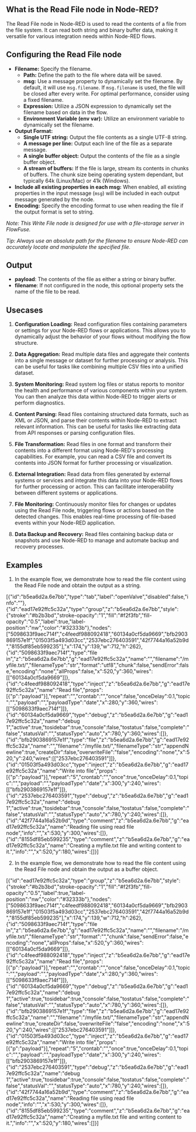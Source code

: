 ## What is the Read File node in Node-RED?

The Read File node in Node-RED is used to read the contents of a file from the file system. It can read both string and binary buffer data, making it versatile for various integration needs within Node-RED flows.

## Configuring the Read File node

- **Filename:** Specify the filename.
    - **Path:** Define the path to the file where data will be saved.
    - **msg:** Use a message property to dynamically set the filename. By default, it will use `msg.filename`. If `msg.filename` is used, the file will be closed after every write. For optimal performance, consider using a fixed filename.
    - **Expression:** Utilize a JSON expression to dynamically set the filename based on data in the flow.
    - **Environment Variable (env var):** Utilize an environment variable to dynamically set the filename.
- **Output Format:**
    - **Single UTF string:** Output the file contents as a single UTF-8 string.
    - **A message per line:** Output each line of the file as a separate message.
    - **A single buffer object:** Output the contents of the file as a single buffer object.
    - **A stream of buffers:** If the file is large, stream its contents in chunks of buffers. The chunk size being operating system dependant, but typically 64k (Linux/Mac) or 41k (Windows).
- **Include all existing properties in each msg:** When enabled, all existing properties in the input message (`msg`) will be included in each output message generated by the node.
- **Encoding:** Specify the encoding format to use when reading the file if the output format is set to string.

*Note: This Write File node is designed for use with a file-storage server in FlowFuse.*

*Tip: Always use an absolute path for the filename to ensure Node-RED can accurately locate and manipulate the specified file.*

## Output

- **payload**: The contents of the file as either a string or binary buffer.
- **filename**: If not configured in the node, this optional property sets the name of the file to be read.

## Usecases

1. **Configuration Loading:** Read configuration files containing parameters or settings for your Node-RED flows or applications. This allows you to dynamically adjust the behavior of your flows without modifying the flow structure.

2. **Data Aggregation:** Read multiple data files and aggregate their contents into a single message or dataset for further processing or analysis. This can be useful for tasks like combining multiple CSV files into a unified dataset.

3. **System Monitoring:** Read system log files or status reports to monitor the health and performance of various components within your system. You can then analyze this data within Node-RED to trigger alerts or perform diagnostics.

4. **Content Parsing:** Read files containing structured data formats, such as XML or JSON, and parse their contents within Node-RED to extract relevant information. This can be useful for tasks like extracting data from API responses or parsing configuration files.

5. **File Transformation:** Read files in one format and transform their contents into a different format using Node-RED's processing capabilities. For example, you can read a CSV file and convert its contents into JSON format for further processing or visualization.

6. **External Integration:** Read data from files generated by external systems or services and integrate this data into your Node-RED flows for further processing or action. This can facilitate interoperability between different systems or applications.

7. **File Monitoring:** Continuously monitor files for changes or updates using the Read File node, triggering flows or actions based on the detected changes. This enables real-time processing of file-based events within your Node-RED application.

8. **Data Backup and Recovery:** Read files containing backup data or snapshots and use Node-RED to manage and automate backup and recovery processes.


## Examples 

1. In the example flow, we demonstrate how to read the file content using the Read File node and obtain the output as a string.

[{"id":"b5ea6d2a.6e7bb","type":"tab","label":"openValve","disabled":false,"info":""},{"id":"ead17e92ffc5c32a","type":"group","z":"b5ea6d2a.6e7bb","style":{"stroke":"#b2b3bd","stroke-opacity":"1","fill":"#f2f3fb","fill-opacity":"0.5","label":true,"label-position":"nw","color":"#32333b"},"nodes":["5098633f9aec714f","c4feedf988092418","60134a0cf5da9669","bfb2903869157e1f","01503f5a493d03cc","2537ebc276403591","42f7744a16a52b9d","8155df85eb599235"],"x":174,"y":139,"w":712,"h":262},{"id":"5098633f9aec714f","type":"file in","z":"b5ea6d2a.6e7bb","g":"ead17e92ffc5c32a","name":"","filename":"/myfile.txt/","filenameType":"str","format":"utf8","chunk":false,"sendError":false,"encoding":"none","allProps":false,"x":520,"y":360,"wires":[["60134a0cf5da9669"]]},{"id":"c4feedf988092418","type":"inject","z":"b5ea6d2a.6e7bb","g":"ead17e92ffc5c32a","name":"Read file","props":[{"p":"payload"}],"repeat":"","crontab":"","once":false,"onceDelay":0.1,"topic":"","payload":"","payloadType":"date","x":280,"y":360,"wires":[["5098633f9aec714f"]]},{"id":"60134a0cf5da9669","type":"debug","z":"b5ea6d2a.6e7bb","g":"ead17e92ffc5c32a","name":"debug 1","active":true,"tosidebar":true,"console":false,"tostatus":false,"complete":"false","statusVal":"","statusType":"auto","x":780,"y":360,"wires":[]},{"id":"bfb2903869157e1f","type":"file","z":"b5ea6d2a.6e7bb","g":"ead17e92ffc5c32a","name":"","filename":"/myfile.txt/","filenameType":"str","appendNewline":true,"createDir":false,"overwriteFile":"false","encoding":"none","x":520,"y":240,"wires":[["2537ebc276403591"]]},{"id":"01503f5a493d03cc","type":"inject","z":"b5ea6d2a.6e7bb","g":"ead17e92ffc5c32a","name":"Write into file","props":[{"p":"payload"}],"repeat":"5","crontab":"","once":true,"onceDelay":0.1,"topic":"","payload":"","payloadType":"date","x":300,"y":240,"wires":[["bfb2903869157e1f"]]},{"id":"2537ebc276403591","type":"debug","z":"b5ea6d2a.6e7bb","g":"ead17e92ffc5c32a","name":"debug 1","active":true,"tosidebar":true,"console":false,"tostatus":false,"complete":"false","statusVal":"","statusType":"auto","x":780,"y":240,"wires":[]},{"id":"42f7744a16a52b9d","type":"comment","z":"b5ea6d2a.6e7bb","g":"ead17e92ffc5c32a","name":"Reading file using read file node","info":"","x":530,"y":300,"wires":[]},{"id":"8155df85eb599235","type":"comment","z":"b5ea6d2a.6e7bb","g":"ead17e92ffc5c32a","name":"Creating a myfile.txt file and writing content to it.","info":"","x":520,"y":180,"wires":[]}]

2. In the example flow, we demonstrate how to read the file content using the Read File node and obtain the output as a buffer object.

[{"id":"ead17e92ffc5c32a","type":"group","z":"b5ea6d2a.6e7bb","style":{"stroke":"#b2b3bd","stroke-opacity":"1","fill":"#f2f3fb","fill-opacity":"0.5","label":true,"label-position":"nw","color":"#32333b"},"nodes":["5098633f9aec714f","c4feedf988092418","60134a0cf5da9669","bfb2903869157e1f","01503f5a493d03cc","2537ebc276403591","42f7744a16a52b9d","8155df85eb599235"],"x":174,"y":139,"w":712,"h":262},{"id":"5098633f9aec714f","type":"file in","z":"b5ea6d2a.6e7bb","g":"ead17e92ffc5c32a","name":"","filename":"/myfile.txt/","filenameType":"str","format":"","chunk":false,"sendError":false,"encoding":"none","allProps":false,"x":520,"y":360,"wires":[["60134a0cf5da9669"]]},{"id":"c4feedf988092418","type":"inject","z":"b5ea6d2a.6e7bb","g":"ead17e92ffc5c32a","name":"Read file","props":[{"p":"payload"}],"repeat":"","crontab":"","once":false,"onceDelay":0.1,"topic":"","payload":"","payloadType":"date","x":280,"y":360,"wires":[["5098633f9aec714f"]]},{"id":"60134a0cf5da9669","type":"debug","z":"b5ea6d2a.6e7bb","g":"ead17e92ffc5c32a","name":"debug 1","active":true,"tosidebar":true,"console":false,"tostatus":false,"complete":"false","statusVal":"","statusType":"auto","x":780,"y":360,"wires":[]},{"id":"bfb2903869157e1f","type":"file","z":"b5ea6d2a.6e7bb","g":"ead17e92ffc5c32a","name":"","filename":"/myfile.txt/","filenameType":"str","appendNewline":true,"createDir":false,"overwriteFile":"false","encoding":"none","x":520,"y":240,"wires":[["2537ebc276403591"]]},{"id":"01503f5a493d03cc","type":"inject","z":"b5ea6d2a.6e7bb","g":"ead17e92ffc5c32a","name":"Write into file","props":[{"p":"payload"}],"repeat":"5","crontab":"","once":true,"onceDelay":0.1,"topic":"","payload":"","payloadType":"date","x":300,"y":240,"wires":[["bfb2903869157e1f"]]},{"id":"2537ebc276403591","type":"debug","z":"b5ea6d2a.6e7bb","g":"ead17e92ffc5c32a","name":"debug 1","active":true,"tosidebar":true,"console":false,"tostatus":false,"complete":"false","statusVal":"","statusType":"auto","x":780,"y":240,"wires":[]},{"id":"42f7744a16a52b9d","type":"comment","z":"b5ea6d2a.6e7bb","g":"ead17e92ffc5c32a","name":"Reading file using read file node","info":"","x":530,"y":300,"wires":[]},{"id":"8155df85eb599235","type":"comment","z":"b5ea6d2a.6e7bb","g":"ead17e92ffc5c32a","name":"Creating a myfile.txt file and writing content to it.","info":"","x":520,"y":180,"wires":[]}]